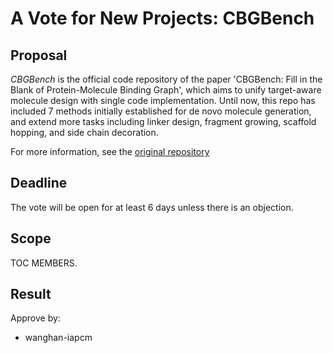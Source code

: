 # A Vote for New Projects:  CBGBench

## Proposal

_CBGBench_ is the official code repository of the paper 'CBGBench: Fill in the Blank of Protein-Molecule Binding Graph', which aims to unify target-aware molecule design with single code implementation. 
Until now, this repo has included 7 methods initially established for de novo molecule generation, and extend more tasks including linker design, fragment growing, scaffold hopping, and side chain decoration.

For more information, see the [original repository](https://github.com/EDAPINENUT/CBGBench)

## Deadline

The vote will be open for at least 6 days unless there is an objection.

## Scope

TOC MEMBERS.

## Result
Approve by:
- wanghan-iapcm 
